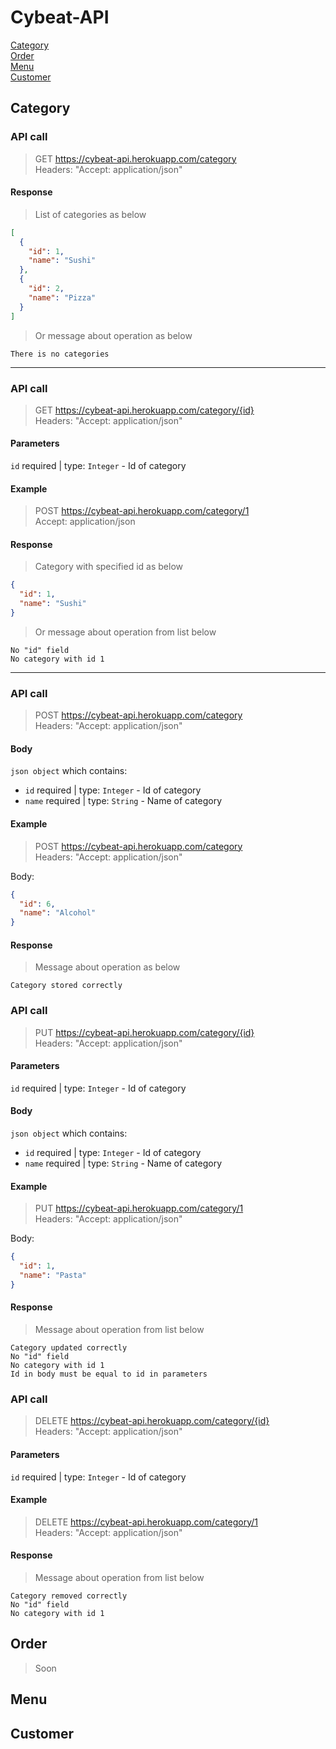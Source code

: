 # Cybeat-API
[Category](#Category)<br>
[Order](#Order)<br>
[Menu](#Menu)<br>
[Customer](#Customer)

## Category
### API call
> GET https://cybeat-api.herokuapp.com/category
> <br> Headers: "Accept: application/json"
#### Response
> List of categories as below
```json
[
  {
    "id": 1,
    "name": "Sushi"
  },
  {
    "id": 2,
    "name": "Pizza"
  }
]
```
> Or message about operation as below
```text
There is no categories
```

***

### API call
> GET https://cybeat-api.herokuapp.com/category/{id}
> <br> Headers: "Accept: application/json"
#### Parameters
`id` required | type: `Integer` - Id of category
#### Example
> POST https://cybeat-api.herokuapp.com/category/1
> <br> Accept: application/json
#### Response
> Category with specified id as below
```json
{
  "id": 1,
  "name": "Sushi"
}
```
> Or message about operation from list below
```text
No "id" field
No category with id 1
```

***

### API call
> POST https://cybeat-api.herokuapp.com/category
> <br> Headers: "Accept: application/json"
#### Body
`json object` which contains: <br>
* `id` required | type: `Integer` - Id of category<br>
* `name` required | type: `String` - Name of category
#### Example
> POST https://cybeat-api.herokuapp.com/category
> <br> Headers: "Accept: application/json"

Body:
```json
{
  "id": 6,
  "name": "Alcohol"
}
```
#### Response
> Message about operation as below
```text
Category stored correctly
```

### API call
> PUT https://cybeat-api.herokuapp.com/category/{id}
> <br> Headers: "Accept: application/json"
#### Parameters
`id` required | type: `Integer` - Id of category
#### Body
`json object` which contains: <br>
* `id` required | type: `Integer` - Id of category<br>
* `name` required | type: `String` - Name of category
#### Example
> PUT https://cybeat-api.herokuapp.com/category/1
> <br> Headers: "Accept: application/json"

Body:
```json
{
  "id": 1,
  "name": "Pasta"
}
```
#### Response
> Message about operation from list below
```text
Category updated correctly
No "id" field
No category with id 1
Id in body must be equal to id in parameters
```

### API call
> DELETE https://cybeat-api.herokuapp.com/category/{id}
> <br> Headers: "Accept: application/json"
#### Parameters
`id` required | type: `Integer` - Id of category
#### Example
> DELETE https://cybeat-api.herokuapp.com/category/1
> <br> Headers: "Accept: application/json"
#### Response
> Message about operation from list below
```text
Category removed correctly
No "id" field
No category with id 1
```

## Order

> Soon

## Menu
## Customer
